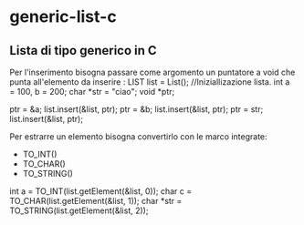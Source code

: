 # generic-list-c
Lista di tipo generico in C
---------------------------
Per l'inserimento bisogna passare come argomento un puntatore a void che punta all'elemento da inserire :
  LIST list = List(); //Iniziallizazione lista.
  int a = 100, b = 200;
  char *str = "ciao";
  void *ptr;
  
  ptr = &a;
  list.insert(&list, ptr);
  ptr = &b;
  list.insert(&list, ptr);
  ptr = str;
  list.insert(&list, ptr);
  
Per estrarre un elemento bisogna convertirlo con le marco integrate:
  - TO_INT()
  - TO_CHAR()
  - TO_STRING()
  
  int a = TO_INT(list.getElement(&list, 0));
  char c = TO_CHAR(list.getElement(&list, 1));
  char *str = TO_STRING(list.getElement(&list, 2));
 
